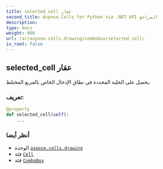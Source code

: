 ```yaml
---
title: selected_cell عقار
second_title: Aspose.Cells for Python via .NET API المراجع
description:
type: docs
weight: 900
url: /ar/aspose.cells.drawing/combobox/selected_cell/
is_root: false
---
```

##  selected_cell عقار

يحصل على الخلية المحددة في نطاق الإدخال الخاص بالمربع المختلط.
###  تعريف:
```python
@property
def selected_cell(self):
    ...
```

###  أنظر أيضا
* الوحدة [`aspose.cells.drawing`](../../)
* فئة [`Cell`](/cells/python-net/ar/aspose.cells/cell)
* فئة [`ComboBox`](/cells/python-net/ar/aspose.cells.drawing/combobox)
